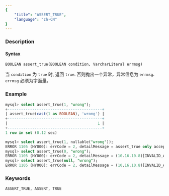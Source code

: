 ```yaml
---
{
    "title": "ASSERT_TRUE",
    "language": "zh-CN"
}
---
```


<!-- 
Licensed to the Apache Software Foundation (ASF) under one
or more contributor license agreements.  See the NOTICE file
distributed with this work for additional information
regarding copyright ownership.  The ASF licenses this file
to you under the Apache License, Version 2.0 (the
"License"); you may not use this file except in compliance
with the License.  You may obtain a copy of the License at

  http://www.apache.org/licenses/LICENSE-2.0

Unless required by applicable law or agreed to in writing,
software distributed under the License is distributed on an
"AS IS" BASIS, WITHOUT WARRANTIES OR CONDITIONS OF ANY
KIND, either express or implied.  See the License for the
specific language governing permissions and limitations
under the License.
-->

### Description
#### Syntax

`BOOLEAN assert_true(BOOLEAN condition, VarcharLiteral errmsg)`

当 `condition` 为 `true` 时, 返回 `true`. 否则抛出一个异常，异常信息为 `errmsg`.
`errmsg` 必须为字面量。

### Example

```sql
mysql> select assert_true(1, "wrong");
+------------------------------------------+
| assert_true(cast(1 as BOOLEAN), 'wrong') |
+------------------------------------------+
|                                        1 |
+------------------------------------------+
1 row in set (0.12 sec)

mysql> select assert_true(1, nullable("wrong"));
ERROR 1105 (HY000): errCode = 2, detailMessage = assert_true only accept constant for 2nd argument
mysql> select assert_true(0, "wrong");
ERROR 1105 (HY000): errCode = 2, detailMessage = (10.16.10.8)[INVALID_ARGUMENT][E33] wrong
mysql> select assert_true(null, "wrong");
ERROR 1105 (HY000): errCode = 2, detailMessage = (10.16.10.8)[INVALID_ARGUMENT][E33] wrong
```

### Keywords
    ASSERT_TRUE, ASSERT, TRUE
